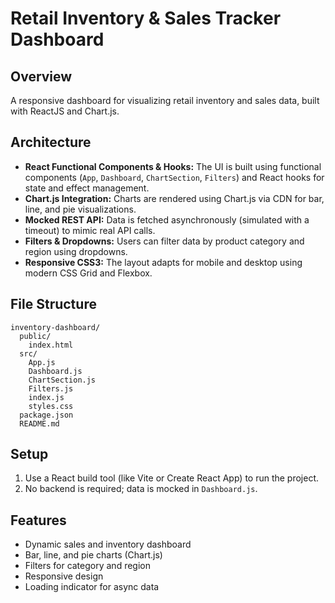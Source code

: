 # Retail Inventory & Sales Tracker Dashboard

## Overview
A responsive dashboard for visualizing retail inventory and sales data, built with ReactJS and Chart.js.

## Architecture
- **React Functional Components & Hooks:** The UI is built using functional components (`App`, `Dashboard`, `ChartSection`, `Filters`) and React hooks for state and effect management.
- **Chart.js Integration:** Charts are rendered using Chart.js via CDN for bar, line, and pie visualizations.
- **Mocked REST API:** Data is fetched asynchronously (simulated with a timeout) to mimic real API calls.
- **Filters & Dropdowns:** Users can filter data by product category and region using dropdowns.
- **Responsive CSS3:** The layout adapts for mobile and desktop using modern CSS Grid and Flexbox.

## File Structure
```
inventory-dashboard/
  public/
    index.html
  src/
    App.js
    Dashboard.js
    ChartSection.js
    Filters.js
    index.js
    styles.css
  package.json
  README.md
```

## Setup
1. Use a React build tool (like Vite or Create React App) to run the project.
2. No backend is required; data is mocked in `Dashboard.js`.

## Features
- Dynamic sales and inventory dashboard
- Bar, line, and pie charts (Chart.js)
- Filters for category and region
- Responsive design
- Loading indicator for async data 